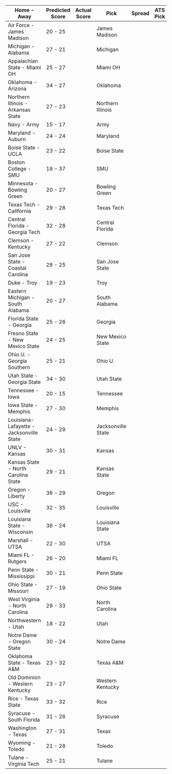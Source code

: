 Home - Away | Predicted Score | Actual Score | Pick | Spread | ATS Pick | O/U | O/U Pick
--- | --- | --- | --- | --- | --- | --- | ---
Air Force - James Madison | 20 - 25 |  | James Madison |  |  |  | 
Michigan - Alabama | 27 - 21 |  | Michigan |  |  |  | 
Appalachian State - Miami OH | 25 - 27 |  | Miami OH |  |  |  | 
Oklahoma - Arizona | 34 - 27 |  | Oklahoma |  |  |  | 
Northern Illinois - Arkansas State | 27 - 23 |  | Northern Illinois |  |  |  | 
Navy - Army | 15 - 17 |  | Army |  |  |  | 
Maryland - Auburn | 24 - 24 |  | Maryland |  |  |  | 
Boise State - UCLA | 23 - 22 |  | Boise State |  |  |  | 
Boston College - SMU | 18 - 37 |  | SMU |  |  |  | 
Minnesota - Bowling Green | 20 - 27 |  | Bowling Green |  |  |  | 
Texas Tech - California | 29 - 28 |  | Texas Tech |  |  |  | 
Central Florida - Georgia Tech | 32 - 28 |  | Central Florida |  |  |  | 
Clemson - Kentucky | 27 - 22 |  | Clemson |  |  |  | 
San Jose State - Coastal Carolina | 28 - 25 |  | San Jose State |  |  |  | 
Duke - Troy | 19 - 23 |  | Troy |  |  |  | 
Eastern Michigan - South Alabama | 20 - 27 |  | South Alabama |  |  |  | 
Florida State - Georgia | 25 - 26 |  | Georgia |  |  |  | 
Fresno State - New Mexico State | 24 - 25 |  | New Mexico State |  |  |  | 
Ohio U. - Georgia Southern | 25 - 21 |  | Ohio U. |  |  |  | 
Utah State - Georgia State | 34 - 30 |  | Utah State |  |  |  | 
Tennessee - Iowa | 20 - 15 |  | Tennessee |  |  |  | 
Iowa State - Memphis | 27 - 30 |  | Memphis |  |  |  | 
Louisiana-Lafayette - Jacksonville State | 24 - 29 |  | Jacksonville State |  |  |  | 
UNLV - Kansas | 30 - 31 |  | Kansas |  |  |  | 
Kansas State - North Carolina State | 29 - 21 |  | Kansas State |  |  |  | 
Oregon - Liberty | 36 - 29 |  | Oregon |  |  |  | 
USC - Louisville | 32 - 35 |  | Louisville |  |  |  | 
Louisiana State - Wisconsin | 36 - 24 |  | Louisiana State |  |  |  | 
Marshall - UTSA | 22 - 30 |  | UTSA |  |  |  | 
Miami FL - Rutgers | 26 - 20 |  | Miami FL |  |  |  | 
Penn State - Mississippi | 30 - 21 |  | Penn State |  |  |  | 
Ohio State - Missouri | 27 - 19 |  | Ohio State |  |  |  | 
West Virginia - North Carolina | 29 - 33 |  | North Carolina |  |  |  | 
Northwestern - Utah | 18 - 22 |  | Utah |  |  |  | 
Notre Dame - Oregon State | 30 - 24 |  | Notre Dame |  |  |  | 
Oklahoma State - Texas A&M | 23 - 32 |  | Texas A&M |  |  |  | 
Old Dominion - Western Kentucky | 23 - 27 |  | Western Kentucky |  |  |  | 
Rice - Texas State | 33 - 32 |  | Rice |  |  |  | 
Syracuse - South Florida | 31 - 26 |  | Syracuse |  |  |  | 
Washington - Texas | 27 - 31 |  | Texas |  |  |  | 
Wyoming - Toledo | 21 - 28 |  | Toledo |  |  |  | 
Tulane - Virginia Tech | 25 - 21 |  | Tulane |  |  |  | 
